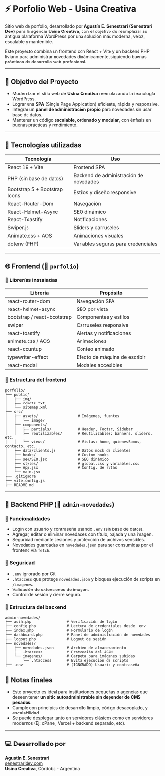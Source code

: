 # ⚡ Porfolio Web - Usina Creativa  
Sitio web de porfolio, desarrollado por **Agustín E. Senestrari (Senestrari Dev)** para la agencia **Usina Creativa**, con el objetivo de reemplazar su antigua plataforma WordPress por una solución más moderna, veloz, escalable y mantenible.

Este proyecto combina un frontend con React + Vite y un backend PHP liviano para administrar novedades dinámicamente, siguiendo buenas prácticas de desarrollo web profesional.

---

## 🎯 Objetivo del Proyecto

- Modernizar el sitio web de **Usina Creativa** reemplazando la tecnología WordPress.
- Lograr una **SPA** (Single Page Application) eficiente, rápida y responsive.
- Integrar un **panel de administración propio** para novedades sin usar base de datos.
- Mantener un código **escalable, ordenado y modular**, con énfasis en buenas prácticas y rendimiento.

---

## 🚀 Tecnologías utilizadas

| Tecnología | Uso |
|-----------|-----|
| React 19 + Vite | Frontend SPA |
| PHP (sin base de datos) | Backend de administración de novedades |
| Bootstrap 5 + Bootstrap Icons | Estilos y diseño responsive |
| React-Router-Dom | Navegación |
| React-Helmet-Async | SEO dinámico |
| React-Toastify | Notificaciones |
| Swiper.js | Sliders y carruseles |
| Animate.css + AOS | Animaciones visuales |
| dotenv (PHP) | Variables seguras para credenciales |

---

## 🌐 Frontend (📁 `porfolio`)

### 🔧 Librerías instaladas

| Librería | Propósito |
|----------|-----------|
| react-router-dom | Navegación SPA |
| react-helmet-async | SEO por vista |
| bootstrap / react-bootstrap | Componentes y estilos |
| swiper | Carruseles responsive |
| react-toastify | Alertas y notificaciones |
| animate.css / AOS | Animaciones |
| react-countup | Conteo animado |
| typewriter-effect | Efecto de máquina de escribir |
| react-modal | Modales accesibles |

### 📁 Estructura del frontend

```plaintext
porfolio/
├── public/
│   ├── img/
│   ├── robots.txt
│   └── sitemap.xml
├── src/
│   ├── assets/                  # Imágenes, fuentes
│   │   └── image/
│   ├── components/
│   │   ├── partials/            # Header, Footer, Sidebar
│   │   ├── reutilizables/       # Reutilizables: banners, sliders, etc.
│   │   └── views/               # Vistas: home, quienesSomos, contacto, etc.
│   ├── data/clients.js          # Datos mock de clientes
│   ├── hooks/                   # Custom hooks
│   ├── seo/SEO.jsx              # SEO dinámico
│   ├── styles/                  # global.css y variables.css
│   ├── App.jsx                  # Config. de rutas
│   └── main.jsx
├── .gitignore
├── vite.config.js
├── README.md
```

---

## 🔐 Backend PHP (📁 `admin-novedades`)

### 🧩 Funcionalidades

- Login con usuario y contraseña usando `.env` (sin base de datos).
- Agregar, editar o eliminar novedades con título, bajada y una imagen.
- Seguridad mediante sesiones y protección de archivos sensibles.
- Novedades guardadas en `novedades.json` para ser consumidas por el frontend vía `fetch`.

### 🔐 Seguridad

- `.env` ignorado por Git.
- `.htaccess` que protege `novedades.json` y bloquea ejecución de scripts en `/imagenes`.
- Validación de extensiones de imagen.
- Control de sesión y cierre seguro.

### 📁 Estructura del backend

```plaintext
admin-novedades/
├── auth.php                # Verificación de login
├── config.php              # Lectura de credenciales desde .env
├── index.php               # Formulario de login
├── dashboard.php           # Panel de administración de novedades
├── logout.php              # Logout de sesión
├── novedades/
│   ├── novedades.json      # Archivo de almacenamiento
│   ├── .htaccess           # Protección del JSON
│   └── imagenes/           # Carpeta para imágenes subidas
│       └── .htaccess       # Evita ejecución de scripts
├── .env                    # (IGNORADO) Usuario y contraseña
```


## 📌 Notas finales

- Este proyecto es ideal para instituciones pequeñas o agencias que deseen tener **un sitio autoadministrable sin depender de CMS pesados**.
- Cumple con principios de desarrollo limpio, código desacoplado, y escalabilidad.
- Se puede desplegar tanto en servidores clásicos como en servidores modernos (Ej: cPanel, Vercel + backend separado, etc).

---

## 💻 Desarrollado por
**Agustín E. Senestrari**  
[senestraridev.com](https://senestraridev.com)  
**Usina Creativa**, Córdoba - Argentina

